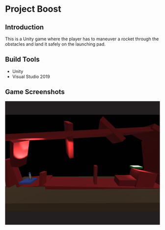 # Project Boost

## Introduction

This is a Unity game where the player has to maneuver a rocket through the obstacles and land it safely on the launching pad.

## Build Tools

- Unity
- Visual Studio 2019

## Game Screenshots

![alt text](https://github.com/nimitm97/3_Project_Boost/blob/main/Screenshots/game_basic.png?raw=true "Basic Intro Scene")
